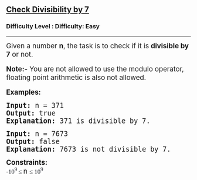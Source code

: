 <h2><a href="https://www.geeksforgeeks.org/problems/check-divisibility-by-7/1">Check Divisibility by 7</a></h2><h3>Difficulty Level : Difficulty: Easy</h3><hr><div class="problems_problem_content__Xm_eO"><p><span style="font-size: 14pt;">Given a number <strong>n</strong>, the task is to check if it is <strong>divisible by 7</strong> or not.</span><br><br><span style="font-size: 14pt;"><strong>Note:-</strong> You are not allowed to use the modulo operator, floating point arithmetic is also not allowed.</span><br><br><strong><span style="font-size: 14pt;">Examples:</span></strong></p>
<pre><span style="font-size: 14pt;"><strong>Input:</strong> n = 371</span><br><span style="font-size: 14pt;"><strong>Output:</strong> true</span><br><span style="font-size: 14pt;"><strong>Explanation:</strong> 371 is divisible by 7.</span></pre>
<pre><span style="font-size: 14pt;"><strong>Input:</strong> n = 7673<br><strong>Output:</strong> false<br><strong>Explanation:</strong> 7673 is not divisible by 7.<br></span></pre>
<p><span style="font-size: 14pt;"><strong>Constraints:</strong><br><span style="color: #1e2229; font-family: Nunito; font-size: 17px; background-color: #ffffff;">-10<sup>9 </sup>≤ </span>n </span><span style="background-color: #ffffff; color: #1e2229; font-family: Nunito; font-size: 17px;">≤</span><span style="background-color: #ffffff; color: #1e2229; font-family: Nunito; font-size: 17px;"> 10<sup>9</sup></span></p>
<p>&nbsp;</p></div>